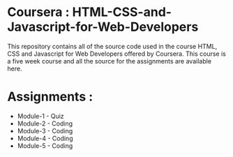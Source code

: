 # Coursera : HTML-CSS-and-Javascript-for-Web-Developers

This repository contains all of the source code used in the course HTML, CSS and Javascript for Web Developers offered by Coursera.
This course is a five week course and all the source for the assignments are available here.

# Assignments :

* Module-1 - Quiz 
* Module-2 - Coding
* Module-3 - Coding
* Module-4 - Coding
* Module-5 - Coding

